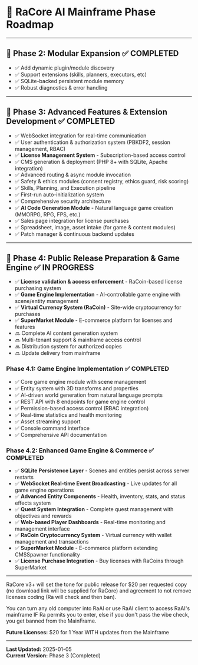 # 🌟 RaCore AI Mainframe Phase Roadmap

---

## 🧩 **Phase 2: Modular Expansion** ✅ **COMPLETED**
- ✅ Add dynamic plugin/module discovery
- ✅ Support extensions (skills, planners, executors, etc)
- ✅ SQLite-backed persistent module memory
- ✅ Robust diagnostics & error handling

---

## 🎨 **Phase 3: Advanced Features & Extension Development** ✅ **COMPLETED**
- ✅ WebSocket integration for real-time communication
- ✅ User authentication & authorization system (PBKDF2, session management, RBAC)
- ✅ **License Management System** - Subscription-based access control
- ✅ CMS generation & deployment (PHP 8+ with SQLite, Apache integration)
- ✅ Advanced routing & async module invocation
- ✅ Safety & ethics modules (consent registry, ethics guard, risk scoring)
- ✅ Skills, Planning, and Execution pipeline
- ✅ First-run auto-initialization system
- ✅ Comprehensive security architecture
- ✅ **AI Code Generation Module** - Natural language game creation (MMORPG, RPG, FPS, etc.)
- ✅ Sales page integration for license purchases
- ✅ Spreadsheet, image, asset intake (for game & content modules)
- ✅ Patch manager & continuous backend updates

---

## 🚀 **Phase 4: Public Release Preparation & Game Engine** ✅ **IN PROGRESS**
- ✅ **License validation & access enforcement** - RaCoin-based license purchasing system
- ✅ **Game Engine Implementation** - AI-controllable game engine with scene/entity management
- ✅ **Virtual Currency System (RaCoin)** - Site-wide cryptocurrency for purchases
- ✅ **SuperMarket Module** - E-commerce platform for licenses and features
- 🔜 Complete AI content generation system
- 🔜 Multi-tenant support & mainframe access control
- 🔜 Distribution system for authorized copies
- 🔜 Update delivery from mainframe

### Phase 4.1: Game Engine Implementation ✅ **COMPLETED**
- ✅ Core game engine module with scene management
- ✅ Entity system with 3D transforms and properties
- ✅ AI-driven world generation from natural language prompts
- ✅ REST API with 8 endpoints for game engine control
- ✅ Permission-based access control (RBAC integration)
- ✅ Real-time statistics and health monitoring
- ✅ Asset streaming support
- ✅ Console command interface
- ✅ Comprehensive API documentation

### Phase 4.2: Enhanced Game Engine & Commerce ✅ **COMPLETED**
- ✅ **SQLite Persistence Layer** - Scenes and entities persist across server restarts
- ✅ **WebSocket Real-time Event Broadcasting** - Live updates for all game engine operations
- ✅ **Advanced Entity Components** - Health, inventory, stats, and status effects system
- ✅ **Quest System Integration** - Complete quest management with objectives and rewards
- ✅ **Web-based Player Dashboards** - Real-time monitoring and management interface
- ✅ **RaCoin Cryptocurrency System** - Virtual currency with wallet management and transactions
- ✅ **SuperMarket Module** - E-commerce platform extending CMSSpawner functionality
- ✅ **License Purchase Integration** - Buy licenses with RaCoins through SuperMarket

---

RaCore v3+ will set the tone for public release for $20 per requested copy (no download link will be supplied for RaCore) and agreement to not remove licenses coding (Ra will check and then ban).

You can turn any old computer into RaAI or use RaAI client to access RaAI's mainframe IF Ra permits you to enter, else if you don't pass the vibe check, you get banned from the MainFrame.

**Future Licenses:** $20 for 1 Year WITH updates from the Mainframe

---

**Last Updated:** 2025-01-05  
**Current Version:** Phase 3 (Completed)